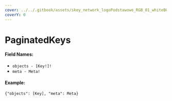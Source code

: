```yaml
---
cover: ../../.gitbook/assets/skey_network_logoPodstawowe_RGB_01_whiteBG.png
coverY: 0
---
```


# PaginatedKeys

#### Field Names:

* `objects - [Key!]!`
* `meta - Meta!`

#### Example:

`{"objects": [Key], "meta": Meta}`
